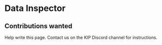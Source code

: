 # Data Inspector
## Contributions wanted
Help write this page. Contact us on the KIP Discord channel for instructions.
